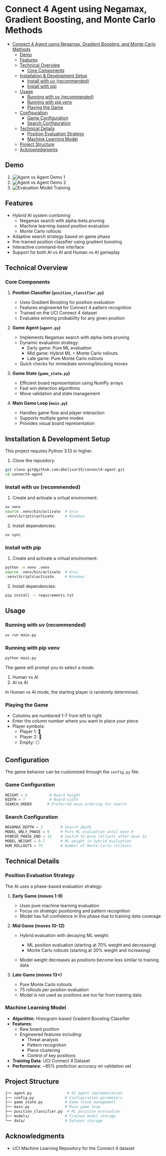 # Connect 4 Agent using Negamax, Gradient Boosting, and Monte Carlo Methods

<!--toc:start-->

- [Connect 4 Agent using Negamax, Gradient Boosting, and Monte Carlo Methods](#connect-4-agent-using-negamax-gradient-boosting-and-monte-carlo-methods)
  - [Demo](#demo)
  - [Features](#features)
  - [Technical Overview](#technical-overview)
    - [Core Components](#core-components)
  - [Installation & Development Setup](#installation-development-setup)
    - [Install with uv (recommended)](#install-with-uv-recommended)
    - [Install with pip](#install-with-pip)
  - [Usage](#usage)
    - [Running with uv (recommended)](#running-with-uv-recommended)
    - [Running with pip venv](#running-with-pip-venv)
    - [Playing the Game](#playing-the-game)
  - [Configuration](#configuration)
    - [Game Configuration](#game-configuration)
    - [Search Configuration](#search-configuration)
  - [Technical Details](#technical-details)
    - [Position Evaluation Strategy](#position-evaluation-strategy)
    - [Machine Learning Model](#machine-learning-model)
  - [Project Structure](#project-structure)
  - [Acknowledgments](#acknowledgments)
  <!--toc:end-->

## Demo

1. ![Agent vs Agent Demo 1](https://asciinema.org/a/Hm669hw8VSazlWvaM6tknwvWZ)
2. ![Agent vs Agent Demo 2](https://asciinema.org/a/uHWOATu8kjxBE5QAS6oJiZmf8)
3. ![Evaluation Model Training](https://asciinema.org/a/P7yCVfh7JYdHdD0PYF3RSKAnx)

## Features

- Hybrid AI system combining:
  - Negamax search with alpha-beta pruning
  - Machine learning-based position evaluation
  - Monte Carlo rollouts
- Adaptive search strategy based on game phase
- Pre-trained position classifier using gradient boosting
- Interactive command-line interface
- Support for both AI vs AI and Human vs AI gameplay

## Technical Overview

### Core Components

1. **Position Classifier (`position_classifier.py`)**

   - Uses Gradient Boosting for position evaluation
   - Features engineered for Connect 4 pattern recognition
   - Trained on the UCI Connect 4 dataset
   - Evaluates winning probability for any given position

2. **Game Agent (`agent.py`)**

   - Implements Negamax search with alpha-beta pruning
   - Dynamic evaluation strategy:
     - Early game: Pure ML evaluation
     - Mid game: Hybrid ML + Monte Carlo rollouts
     - Late game: Pure Monte Carlo rollouts
   - Quick checks for immediate winning/blocking moves

3. **Game State (`game_state.py`)**

   - Efficient board representation using NumPy arrays
   - Fast win detection algorithms
   - Move validation and state management

4. **Main Game Loop (`main.py`)**
   - Handles game flow and player interaction
   - Supports multiple game modes
   - Provides visual board representation

## Installation & Development Setup

This project requires Python 3.13 or higher.

1. Clone the repository:

```bash
git clone git@github.com:dbolivar25/connect4-agent.git
cd connect4-agent
```

### Install with uv (recommended)

1. Create and activate a virtual environment:

```bash
uv venv
source .venv/bin/activate  # Unix
.venv\Scripts\activate     # Windows
```

2. Install dependencies:

```bash
uv sync
```

### Install with pip

1. Create and activate a virtual environment:

```bash
python -m venv .venv
source .venv/bin/activate  # Unix
.venv\Scripts\activate     # Windows
```

2. Install dependencies:

```bash
pip install -r requirements.txt
```

## Usage

### Running with uv (recommended)

```bash
uv run main.py
```

### Running with pip venv

```bash
python main.py
```

The game will prompt you to select a mode:

1. Human vs AI
2. AI vs AI

In Human vs AI mode, the starting player is randomly determined.

### Playing the Game

- Columns are numbered 1-7 from left to right
- Enter the column number where you want to place your piece
- Player symbols:
  - Player 1: 🔴
  - Player 2: 🔵
  - Empty: ⚪

## Configuration

The game behavior can be customized through the `config.py` file:

### Game Configuration

```python
HEIGHT = 6          # Board height
WIDTH = 7           # Board width
SEARCH_ORDER       # Preferred move ordering for search
```

### Search Configuration

```python
NEGAMAX_DEPTH = 3        # Search depth
MODEL_ONLY_PHASE = 9     # Pure ML evaluation until move 9
HYBRID_PHASE_END = 12    # Switch to pure rollouts after move 12
MODEL_WEIGHT = 0.7       # ML weight in hybrid evaluation
NUM_ROLLOUTS = 75        # Number of Monte Carlo rollouts
```

## Technical Details

### Position Evaluation Strategy

The AI uses a phase-based evaluation strategy:

1.  **Early Game (moves 1-9)**

    - Uses pure machine learning evaluation
    - Focus on strategic positioning and pattern recognition
    - Model has full confidence in this phase due to training data coverage

2.  **Mid Game (moves 10-12)**

    - Hybrid evaluation with decaying ML weight:

      - ML position evaluation (starting at 70% weight and decreasing)
      - Monte Carlo rollouts (starting at 30% weight and increasing)

    - Model weight decreases as positions become less similar to training data

3.  **Late Game (moves 13+)**
    - Pure Monte Carlo rollouts
    - 75 rollouts per position evaluation
    - Model is not used as positions are too far from training data

### Machine Learning Model

- **Algorithm**: Histogram-based Gradient Boosting Classifier
- **Features**:
  - Raw board position
  - Engineered features including:
    - Threat analysis
    - Pattern recognition
    - Piece clustering
    - Control of key positions
- **Training Data**: UCI Connect 4 Dataset
- **Performance**: ~85% prediction accuracy on validation set

## Project Structure

```bash
├── agent.py                # AI agent implementation
├── config.py              # Configuration parameters
├── game_state.py          # Game state management
├── main.py                # Main game loop
├── position_classifier.py  # ML position evaluation
├── models/                # Trained model storage
└── data/                  # Dataset storage
```

## Acknowledgments

- UCI Machine Learning Repository for the Connect 4 dataset
